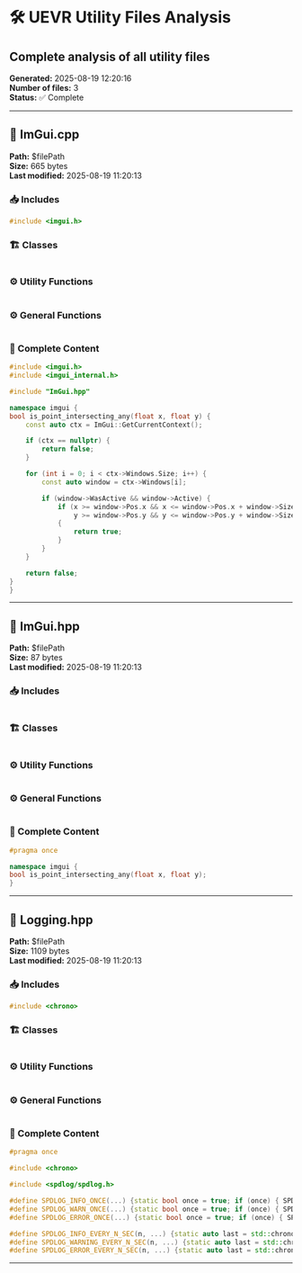 # 🛠️ UEVR Utility Files Analysis
## Complete analysis of all utility files

**Generated:** 2025-08-19 12:20:16  
**Number of files:** 3  
**Status:** ✅ Complete

---

## 📁 ImGui.cpp
**Path:** $filePath  
**Size:** 665 bytes  
**Last modified:** 2025-08-19 11:20:13

### 📥 Includes
```cpp
#include <imgui.h>
```

### 🏗️ Classes
```cpp

```

### ⚙️ Utility Functions
```cpp

```

### ⚙️ General Functions
```cpp

```

### 📄 Complete Content
```cpp
#include <imgui.h>
#include <imgui_internal.h>

#include "ImGui.hpp"

namespace imgui {
bool is_point_intersecting_any(float x, float y) {
    const auto ctx = ImGui::GetCurrentContext();

    if (ctx == nullptr) {
        return false;
    }

    for (int i = 0; i < ctx->Windows.Size; i++) {
        const auto window = ctx->Windows[i];

        if (window->WasActive && window->Active) {
            if (x >= window->Pos.x && x <= window->Pos.x + window->Size.x &&
                y >= window->Pos.y && y <= window->Pos.y + window->Size.y)
            {
                return true;
            }
        }
    }

    return false;
}
}
```

---

## 📁 ImGui.hpp
**Path:** $filePath  
**Size:** 87 bytes  
**Last modified:** 2025-08-19 11:20:13

### 📥 Includes
```cpp

```

### 🏗️ Classes
```cpp

```

### ⚙️ Utility Functions
```cpp

```

### ⚙️ General Functions
```cpp

```

### 📄 Complete Content
```cpp
#pragma once

namespace imgui {
bool is_point_intersecting_any(float x, float y);
}
```

---

## 📁 Logging.hpp
**Path:** $filePath  
**Size:** 1109 bytes  
**Last modified:** 2025-08-19 11:20:13

### 📥 Includes
```cpp
#include <chrono>
```

### 🏗️ Classes
```cpp

```

### ⚙️ Utility Functions
```cpp

```

### ⚙️ General Functions
```cpp

```

### 📄 Complete Content
```cpp
#pragma once

#include <chrono>

#include <spdlog/spdlog.h>

#define SPDLOG_INFO_ONCE(...) {static bool once = true; if (once) { SPDLOG_INFO(__VA_ARGS__); once = false; }}
#define SPDLOG_WARN_ONCE(...) {static bool once = true; if (once) { SPDLOG_WARN(__VA_ARGS__); once = false; }}
#define SPDLOG_ERROR_ONCE(...) {static bool once = true; if (once) { SPDLOG_ERROR(__VA_ARGS__); once = false; }}

#define SPDLOG_INFO_EVERY_N_SEC(n, ...) {static auto last = std::chrono::steady_clock::time_point{}; auto now = std::chrono::steady_clock::now(); if (now - last >= std::chrono::seconds(n)) { SPDLOG_INFO(__VA_ARGS__); last = now; }}
#define SPDLOG_WARNING_EVERY_N_SEC(n, ...) {static auto last = std::chrono::steady_clock::time_point{}; auto now = std::chrono::steady_clock::now(); if (now - last >= std::chrono::seconds(n)) { SPDLOG_WARN(__VA_ARGS__); last = now; }}
#define SPDLOG_ERROR_EVERY_N_SEC(n, ...) {static auto last = std::chrono::steady_clock::time_point{}; auto now = std::chrono::steady_clock::now(); if (now - last >= std::chrono::seconds(n)) { SPDLOG_INFO(__VA_ARGS__); last = now; }}
```

---
